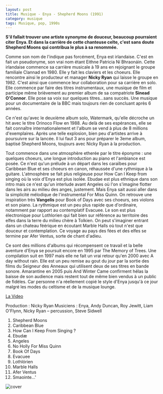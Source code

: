 ```yaml
---
layout: post
title: Musique - Enya - Shepherd Moons (1991)
category: musique
tags: Musique, pop, 1990s
---
```


**S'il fallait trouver une artiste synonyme de douceur, beaucoup pourraient citer Enya. Et dans la carrière de cette chanteuse celte, c'est sans doute Shepherd Moons qui contribua le plus à sa renommée.**

Comme son nom de l'indique pas forcément, Enya est irlandaise. C'est en fait un pseudonyme, son vrai nom étant Eithne Patricia Ní Bhraonáin. Cette irlandaise commence sa carrière musicale à 19 ans en rejoignant le groupe familiale Clannad en 1980. Elle y fait les claviers et les choeurs. Elle rencontre ainsi le producteur et manager **Nicky Ryan** qui laisse le groupe en 1982. C'est ainsi que commence leur collaboration pour sa carrière en solo. Elle commence par faire des titres instrumentaux, une musique de film et participe même brièvement au premier album de sa compatriote **Sinead O'Connor**. Elle pose sa voix sur quelques titres...sans succès. Une musique pour un documentaire de la BBC mais toujours rien de concluant après 6 années.

Ce n'est qu'avec le deuxième album solo, Watermark, qu'elle décroche un hit avec le titre Orinoco Flow en 1988. Au delà de ses espérances, elle se fait connaître internationalement et l'album se vend à plus de 8 millions d'exemplaires. Après une telle explosion, bien peu d'artistes arrive à poursuivre sur la lancée. Il lui faut 3 ans pour préparer le 3eme album, baptisé Shepherd Moons, toujours avec Nicky Ryan à la production.

Tout commence dans une atmosphère etherée par le titre éponyme : une quelques choeurs, une longue introduction au piano et l'ambiance est posée. Ce n'est qu'un prélude à un départ dans les caraïbes pour Caribbean Blue et ses choeurs en canon, réhaussée d'une rythmique à la guitare. L'atmosphère se fait plus religieuse pour How Can I Keep from singing où la voix d'Enya est plus isolée. Ebudae est plus ethnique dans son intro mais ce n'est qu'un interlude avant Angeles où l'on s'imagine flotter dans les airs au milieu des anges, justement. Mais Enya sait aussi aller dans la simplicité mélodique de l'instrumental For Miss Quinn. On retrouve une inspiration très **Vangelis** pour Book of Days avec ses choeurs, ses violons et son piano. La rythmique est un peu plus rapide que d'ordinaire, notamment par rapport au contemplatif Evacuee. Le son est plus électronique pour Lothlorien qui fait bien sur référence au territoire des elfes dans la terre du milieu chère à Tolkien. On peut s'imaginer entrant dans un chateau féérique en écoutant Marble Halls où tout n'est que douceur et contemplation. Ce voyage au pays des fées et des elfes se termine par Afer Ventus, sorte de chant d'adieu.

Ce sont des millions d'albums qui récompensent ce travail et la belle aventure d'Enya se poursuit encore en 1995 par The Memory of Trees. Une compilation suit en 1997 mais elle ne fait un vrai retour qu'en 2000 avec A day without rain. Elle est un peu remise au gout du jour par la sortie des films du Seigneur des Anneaux qui utilisent deux de ses titres en bande sonore. Amarantine en 2005 puis And Winter Came confirment hélas la baisse de son audience mais restent tout de même bien vendus à un public de fidèles. Car personne n'a réellement copié le style d'Enya jusqu'à ce jour malgré les modes du celtisme et de la musique lounge.

[La Video](https://www.youtube.com/watch?v=Jl8iYAo90pE)

Production : Nicky Ryan Musiciens : Enya, Andy Duncan, Roy Jewitt, Liam O'Flynn, Nicky Ryan – percussion, Steve Sidwell

1. Shepherd Moons 
2. Caribbean Blue 
3. How Can I Keep From Singing ? 
4. Ebudæ 
5. Angeles 
6. No Holly For Miss Quinn 
7. Book Of Days 
8. Evacuee 
9. Lothlórien 
10. Marble Halls 
11. Afer Ventus 
12. Smaointe...'

![cover](http://cheziceman.files.wordpress.com/2014/11/enyashepherd.jpg)
